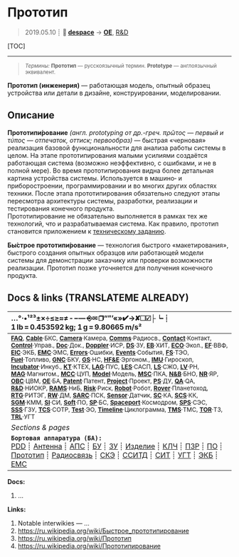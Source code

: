 # Прототип
> 2019.05.10 ┊ **🚀 [despace](index.md)** → **[OE](oe.md)**, [R&D](rnd.md)

[TOC]

---

> <small>*Термины:* **Прототип** — русскоязычный термин. **Prototype** — англоязычный эквивалент.</small>

**Прототип (инженерия)** — работающая модель, опытный образец устройства или детали в дизайне, конструировании, моделировании.



## Описание

**Прототипи́рование** *(англ. prototyping от др.-греч. πρῶτος — первый и τύπος — отпечаток, оттиск; первообраз)* — быстрая «черновая» реализация базовой функциональности для анализа работы системы в целом. На этапе прототипирования малыми усилиями создаётся работающая система (возможно неэффективно, с ошибками, и не в полной мере). Во время прототипирования видна более детальная картина устройства системы. Используется в машино‑ и приборостроении, программировании и во многих других областях техники. После этапа прототипирования обязательно следуют этапы пересмотра архитектуры системы, разработки, реализации и тестирования конечного продукта.  
Прототипирование не обязательно выполняется в рамках тех же технологий, что и разрабатываемая система. Как правило, прототип становится приложением к [техническому заданию](tor.md).

**Бы́строе прототипи́рование** — технология быстрого «макетирования», быстрого создания опытных образцов или работающей модели системы для демонстрации заказчику или проверки возможности реализации. Прототип позже уточняется для получения конечного продукта.



<p style="page-break-after:always"> </p>

## Docs & links (TRANSLATEME ALREADY)
|…°·•¹²³±×÷≤≥≈≠ ‑ −— ⎆✉ ❐“”’«»✔→✘☐☑├┕┆ 1 lb = 0.453592 kg; 1 g = 9.80665 m/s²|
|:--|
|<small>**[FAQ](faq.md)**, **[Cable](cable.md)**·БКС, **[Camera](camera.md)**·Камера, **[Comms](comms.md)**·Радиосв., **[Contact](contact.md)**·Контакт, **[Control](control.md)**·Управ., **[Doc](doc.md)**·Док., **[Doppler](doppler.md)**·ИСР, **[DS](ds.md)**·ЗУ, **[EB](eb.md)**·ХИТ, **[ECO](ecology.md)**·Экол., **[EF](ef.md)**·ВВФ, **[ElC](elc.md)**·ЭКБ, **[EMC](emc.md)**·ЭМС, **[Errors](error.md)**·Ошибки, **[Events](event.md)**·События, **[FS](fs.md)**·ТЭО, **[Fuel](fuel.md)**·Топливо, **[GNC](gnc.md)**·БКУ, **[GS](scs.md)**·НС, **[HF&E](hfe.md)**·Эргоном., **[IMU](imu.md)**·Гироскоп, **[Incubator](incubator.md)**·Инкуб., **[KT](kt.md)**·КТЕХ, **[LAG](lag.md)**·ПУC, **[LES](les.md)**·САСП, **[LS](ls.md)**·СЖО, **[LV](lv.md)**·РН, **[MAG](mag.md)**·Магнитом., **[MCC](mcc.md)**·ЦУП, **[Model](model.md)**·Модель, **[MSC](sc.md)**·ПКА, **[N&B](nnb.md)**·БНО, **[NR](nr.md)**·ЯР, **[OBC](obc.md)**·ЦВМ, **[OE](oe.md)**·БА, **[Patent](патент.md)**·Патент, **[Project](project.md)**·Проект, **[PS](ps.md)**·ДУ, **[QA](quality.md)**·QA, **[R&D](rnd.md)**·НИОКР, **[RAMS](rams.md)**·НиБ, **[Risk](risk.md)**·Риск, **[Robot](robotics.md)**·Робот, **[Rover](rover.md)**·Планетоход, **[RTG](rtg.md)**·РИТЭГ, **[RW](rw.md)**·ДМ, **[SARC](sarc.md)**·ПСК, **[Sensor](sensor.md)**·Датчик, **[SC](sc.md)**·КА, **[SCS](scs.md)**·КК, **[SGM](sgm.md)**·КММ, **[SI](si.md)**·СИ, **[Soft](soft.md)**·ПО, **[SP](sp.md)**·БС, **[Spaceport](spaceport.md)**·Космодром, **[SPS](sps.md)**·СЭС, **[SSS](sss.md)**·ГЗУ, **[TCS](tcs.md)**·СОТР, **[Test](test.md)**·ЭО, **[Timeline](timeline.md)**·Циклограмма, **[TMS](tms.md)**·ТМС, **[TOR](tor.md)**·ТЗ, **[TRL](trl.md)**·УГТ</small>|
|*Sections & pages*|
|**`Бортовая аппаратура (БА):`**<br> [PDD](pdd.md) ┊ [Антенна](antenna.md) ┊ [АПС](hns.md) ┊ [БУ](sp.md) ┊ [ЗУ](ds.md) ┊ [Изделие](unit.md) ┊ [КЛЧ](clean_lvl.md) ┊ [ПЗР](fov.md) ┊ [ПО](soft.md) ┊ [Прототип](prototype.md) ┊ [Радиосвязь](comms.md) ┊ [СКЭ](elmsys.md) ┊ [ССИТД](tsdcs.md) ┊ [СИТ](etedp.md) ┊ [УГТ](trl.md) ┊ [ЭКБ](elc.md) ┊ [EMC](emc.md) |

**Docs:**

   1. …

**Links:**

   1. Notable interwikies — …
   1. <https://ru.wikipedia.org/wiki/Быстрое_прототипирование>
   1. <https://ru.wikipedia.org/wiki/Прототип>
   1. <https://ru.wikipedia.org/wiki/Прототипирование>

